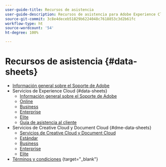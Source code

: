 ```yaml
---
user-guide-title: Recursos de asistencia
user-guide-description: Recursos de asistencia para Adobe Experience Cloud y Adobe Experience Platform.
source-git-commit: 3c8e4deceb51829b6224048c7618853c3d2b61fc
workflow-type: ht
source-wordcount: '54'
ht-degree: 100%

---
```



# Recursos de asistencia {#data-sheets}

+ [Información general sobre el Soporte de Adobe](overview.md)
+ Servicios de Experience Cloud {#data-sheets}
   + [Información general sobre el Soporte de Adobe](dx-overview.md)
   + [Online](online.md)
   + [Business](business.md)
   + [Enterprise](enterprise.md)
   + [Elite](elite.md)
   + [Guía de asistencia al cliente](support-guide.md)
+ Servicios de Creative Cloud y Document Cloud {#dme-data-sheets}
   + [Servicios de Creative Cloud y Document Cloud](dme-overview.md)
   + [Estándar](dme-standard.md)
   + [Business](dme-business.md)
   + [Enterprise](dme-enterprise.md)
   + [Elite](dme-elite.md)
+ [Términos y condiciones](https://helpx.adobe.com/es/support/programs/support-policies-terms-conditions.html) {target=&quot;_blank&quot;}

<!--

Articles must be added to this TOC file in order to render.

Use this list format to specify links to articles and section headings that expand and collapse in the left rail of the user guide.

An article link CANNOT be used as a section heading.
-->
